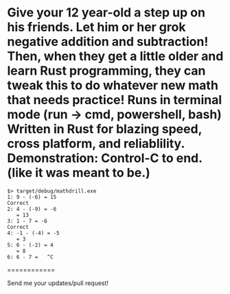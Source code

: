 Give your 12 year-old a step up on his friends.  Let him or her grok negative addition and subtraction!
Then, when they get a little older and learn Rust programming, they can tweak this to do whatever new math that needs practice!
Runs in terminal mode (run -> cmd, powershell, bash)
Written in Rust for blazing speed, cross platform, and reliablility.
Demonstration: Control-C to end. (like it was meant to be.)
===========
```
$> target/debug/mathdrill.exe
1: 9 - (-6) = 15
Correct
2: 4 - (-9) = -6
   = 13
3: 1 - 7 = -6
Correct
4: -1 - (-4) = -5
   = 3
5: 6 - (-2) = 4
   = 8
6: 6 - 7 =   ^C
```
============

Send me your updates/pull request!

